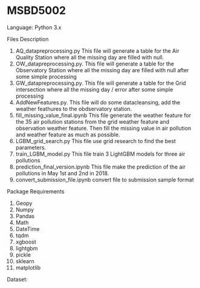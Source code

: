 # MSBD5002

Language: Python 3.x

Files Description

1. AQ_datapreprocessing.py	This file will generate a table for the Air Quality Station where all the missing day are filled with null. 
2. OW_datapreprocessing.py.     This file will generate a table for the Observatory Station where all the missing day are filled with null after some simple processing
3. GW_datapreprocessing.py.     This file will generate a table for the Grid intersection where all the missing day / error after some simple processing
4. AddNewFeatures.py.    This file will do some datacleansing, add the weather feathures to the obdservatory station.
5. fill_missing_value_final.ipynb This file generate the weather feature for the 35 air pollution stations from the grid weather feature and observation weather feature. Then fill the missing value in air pollution and weather feature as much as possible. 
6. LGBM_grid_search.py This file use grid research to find the best parameters.
7. train_LGBM_model.py This file train 3 LightGBM models for three air pollutions
8. prediction_final_version.ipynb This file make the prediction of the air pollutions in May 1st and 2nd in 2018.
9.	convert_submission_file.ipynb convert  file to submission sample format


Package Requirements

1. Geopy
2. Numpy
3. Pandas
4. Math
5. DateTime
6. tqdm
7. xgboost
8. lightgbm
9. pickle
10. sklearn
11. matplotlib

Dataset:
